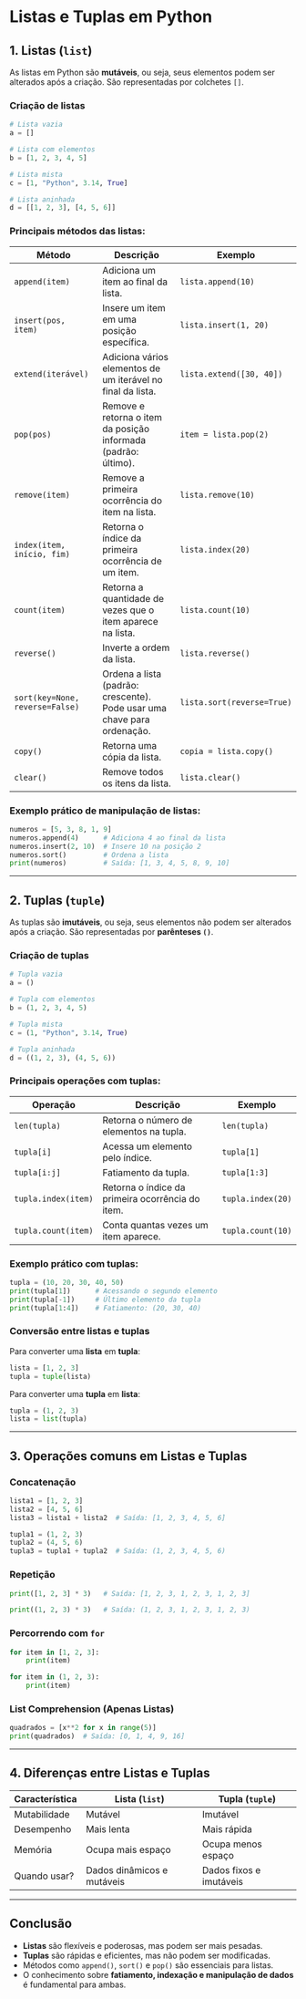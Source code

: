 # **Listas e Tuplas em Python**

## **1. Listas (`list`)**
As listas em Python são **mutáveis**, ou seja, seus elementos podem ser alterados após a criação. São representadas por colchetes `[]`.

### **Criação de listas**
```python
# Lista vazia
a = []

# Lista com elementos
b = [1, 2, 3, 4, 5]

# Lista mista
c = [1, "Python", 3.14, True]

# Lista aninhada
d = [[1, 2, 3], [4, 5, 6]]
```

### **Principais métodos das listas:**

| Método | Descrição | Exemplo |
|--------|----------|---------|
| `append(item)` | Adiciona um item ao final da lista. | `lista.append(10)` |
| `insert(pos, item)` | Insere um item em uma posição específica. | `lista.insert(1, 20)` |
| `extend(iterável)` | Adiciona vários elementos de um iterável no final da lista. | `lista.extend([30, 40])` |
| `pop(pos)` | Remove e retorna o item da posição informada (padrão: último). | `item = lista.pop(2)` |
| `remove(item)` | Remove a primeira ocorrência do item na lista. | `lista.remove(10)` |
| `index(item, início, fim)` | Retorna o índice da primeira ocorrência de um item. | `lista.index(20)` |
| `count(item)` | Retorna a quantidade de vezes que o item aparece na lista. | `lista.count(10)` |
| `reverse()` | Inverte a ordem da lista. | `lista.reverse()` |
| `sort(key=None, reverse=False)` | Ordena a lista (padrão: crescente). Pode usar uma chave para ordenação. | `lista.sort(reverse=True)` |
| `copy()` | Retorna uma cópia da lista. | `copia = lista.copy()` |
| `clear()` | Remove todos os itens da lista. | `lista.clear()` |

### **Exemplo prático de manipulação de listas:**
```python
numeros = [5, 3, 8, 1, 9]
numeros.append(4)      # Adiciona 4 ao final da lista
numeros.insert(2, 10)  # Insere 10 na posição 2
numeros.sort()         # Ordena a lista
print(numeros)         # Saída: [1, 3, 4, 5, 8, 9, 10]
```

---

## **2. Tuplas (`tuple`)**
As tuplas são **imutáveis**, ou seja, seus elementos não podem ser alterados após a criação. São representadas por **parênteses `()`**.

### **Criação de tuplas**
```python
# Tupla vazia
a = ()

# Tupla com elementos
b = (1, 2, 3, 4, 5)

# Tupla mista
c = (1, "Python", 3.14, True)

# Tupla aninhada
d = ((1, 2, 3), (4, 5, 6))
```

### **Principais operações com tuplas:**
| Operação | Descrição | Exemplo |
|----------|----------|---------|
| `len(tupla)` | Retorna o número de elementos na tupla. | `len(tupla)` |
| `tupla[i]` | Acessa um elemento pelo índice. | `tupla[1]` |
| `tupla[i:j]` | Fatiamento da tupla. | `tupla[1:3]` |
| `tupla.index(item)` | Retorna o índice da primeira ocorrência do item. | `tupla.index(20)` |
| `tupla.count(item)` | Conta quantas vezes um item aparece. | `tupla.count(10)` |

### **Exemplo prático com tuplas:**
```python
tupla = (10, 20, 30, 40, 50)
print(tupla[1])      # Acessando o segundo elemento
print(tupla[-1])     # Último elemento da tupla
print(tupla[1:4])    # Fatiamento: (20, 30, 40)
```

### **Conversão entre listas e tuplas**
Para converter uma **lista** em **tupla**:
```python
lista = [1, 2, 3]
tupla = tuple(lista)
```
Para converter uma **tupla** em **lista**:
```python
tupla = (1, 2, 3)
lista = list(tupla)
```

---

## **3. Operações comuns em Listas e Tuplas**
### **Concatenação**
```python
lista1 = [1, 2, 3]
lista2 = [4, 5, 6]
lista3 = lista1 + lista2  # Saída: [1, 2, 3, 4, 5, 6]
```
```python
tupla1 = (1, 2, 3)
tupla2 = (4, 5, 6)
tupla3 = tupla1 + tupla2  # Saída: (1, 2, 3, 4, 5, 6)
```

### **Repetição**
```python
print([1, 2, 3] * 3)   # Saída: [1, 2, 3, 1, 2, 3, 1, 2, 3]
```
```python
print((1, 2, 3) * 3)   # Saída: (1, 2, 3, 1, 2, 3, 1, 2, 3)
```

### **Percorrendo com `for`**
```python
for item in [1, 2, 3]:
    print(item)
```
```python
for item in (1, 2, 3):
    print(item)
```

### **List Comprehension (Apenas Listas)**
```python
quadrados = [x**2 for x in range(5)]
print(quadrados)  # Saída: [0, 1, 4, 9, 16]
```

---

## **4. Diferenças entre Listas e Tuplas**
| Característica | Lista (`list`) | Tupla (`tuple`) |
|--------------|--------------|--------------|
| Mutabilidade | Mutável | Imutável |
| Desempenho | Mais lenta | Mais rápida |
| Memória | Ocupa mais espaço | Ocupa menos espaço |
| Quando usar? | Dados dinâmicos e mutáveis | Dados fixos e imutáveis |

---

## **Conclusão**
- **Listas** são flexíveis e poderosas, mas podem ser mais pesadas.
- **Tuplas** são rápidas e eficientes, mas não podem ser modificadas.
- Métodos como `append()`, `sort()` e `pop()` são essenciais para listas.
- O conhecimento sobre **fatiamento, indexação e manipulação de dados** é fundamental para ambas.
